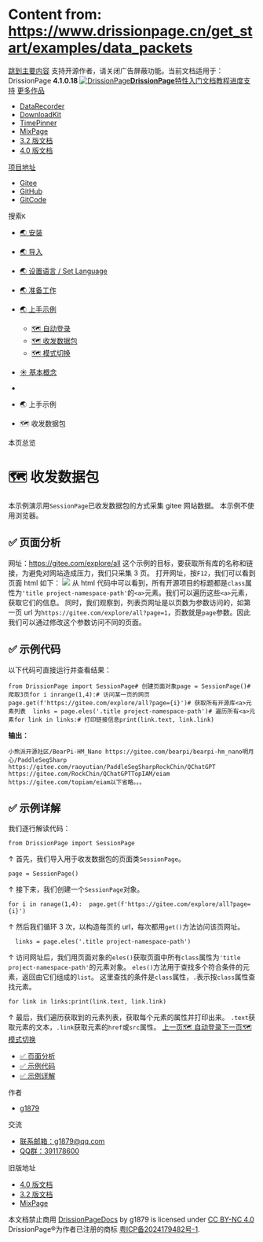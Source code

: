 # Content from: https://www.drissionpage.cn/get_start/examples/data_packets

[跳到主要内容](https://www.drissionpage.cn/get_start/examples/data_packets#__docusaurus_skipToContent_fallback)
支持开源作者，请关闭广告屏蔽功能。当前文档适用于：DrissionPage **4.1.0.18**
[![DrissionPage](https://www.drissionpage.cn/img/color_logo.png)**DrissionPage**](https://www.drissionpage.cn/)[特性](https://www.drissionpage.cn/features/4.1)[入门](https://www.drissionpage.cn/get_start/installation)[文档](https://www.drissionpage.cn/browser_control/intro)[教程](https://www.drissionpage.cn/tutorials/xingqiu)[进度](https://www.drissionpage.cn/versions/4.1.x)[支持](https://www.drissionpage.cn/support)
[更多作品](https://www.drissionpage.cn/get_start/examples/data_packets)
  * [DataRecorder](https://drissionpage.cn/DataRecorderDocs)
  * [DownloadKit](https://drissionpage.cn/DownloadKitDocs)
  * [TimePinner](https://drissionpage.cn/TimePinnerDocs)
  * [MixPage](https://drissionpage.cn/MixPageDocs)
  * [3.2 版文档](https://mall.bilibili.com/neul-next/detailuniversal/detail.html?isMerchant=1&page=detailuniversal_detail&saleType=10&itemsId=12019346&loadingShow=1&noTitleBar=1&msource=merchant_share)
  * [4.0 版文档](https://mall.bilibili.com/neul-next/detailuniversal/detail.html?isMerchant=1&page=detailuniversal_detail&saleType=10&itemsId=12020073&loadingShow=1&noTitleBar=1&msource=merchant_share)


[项目地址](https://www.drissionpage.cn/get_start/examples/data_packets)
  * [Gitee](https://gitee.com/g1879/DrissionPage)
  * [GitHub](https://github.com/g1879/DrissionPage)
  * [GitCode](https://gitcode.com/g1879/DrissionPage)


搜索`K`
  * [🌏 安装](https://www.drissionpage.cn/get_start/installation)
  * [🌏 导入](https://www.drissionpage.cn/get_start/import)
  * [🌏 设置语言 / Set Language](https://www.drissionpage.cn/get_start/set_lang)
  * [🌏 准备工作](https://www.drissionpage.cn/get_start/before_start)
  * [🌏 上手示例](https://www.drissionpage.cn/get_start/examples/data_packets)
    * [🗺️ 自动登录](https://www.drissionpage.cn/get_start/examples/control_browser)
    * [🗺️ 收发数据包](https://www.drissionpage.cn/get_start/examples/data_packets)
    * [🗺️ 模式切换](https://www.drissionpage.cn/get_start/examples/switch_mode)
  * [☀️ 基本概念](https://www.drissionpage.cn/get_start/concept)


  * [](https://www.drissionpage.cn/)
  * 🌏 上手示例
  * 🗺️ 收发数据包


本页总览
# 🗺️ 收发数据包
本示例演示用`SessionPage`已收发数据包的方式采集 gitee 网站数据。
本示例不使用浏览器。
## ✅️️ 页面分析[​](https://www.drissionpage.cn/get_start/examples/data_packets#️️-页面分析 "✅️️ 页面分析的直接链接")
网址：<https://gitee.com/explore/all>
这个示例的目标，要获取所有库的名称和链接，为避免对网站造成压力，我们只采集 3 页。
打开网址，按`F12`，我们可以看到页面 html 如下：
![](https://www.drissionpage.cn/assets/images/gitee_2-a46709588060c6c79e04dd943765307a.jpg)
从 html 代码中可以看到，所有开源项目的标题都是`class`属性为`'title project-namespace-path'`的`<a>`元素。我们可以遍历这些`<a>`元素，获取它们的信息。
同时，我们观察到，列表页网址是以页数为参数访问的，如第一页 url 为`https://gitee.com/explore/all?page=1`，页数就是`page`参数。因此我们可以通过修改这个参数访问不同的页面。
## ✅️️ 示例代码[​](https://www.drissionpage.cn/get_start/examples/data_packets#️️-示例代码 "✅️️ 示例代码的直接链接")
以下代码可直接运行并查看结果：
```
from DrissionPage import SessionPage# 创建页面对象page = SessionPage()# 爬取3页for i inrange(1,4):# 访问某一页的网页  page.get(f'https://gitee.com/explore/all?page={i}')# 获取所有开源库<a>元素列表  links = page.eles('.title project-namespace-path')# 遍历所有<a>元素for link in links:# 打印链接信息print(link.text, link.link)
```

**输出：**
```
小熊派开源社区/BearPi-HM_Nano https://gitee.com/bearpi/bearpi-hm_nano明月心/PaddleSegSharp https://gitee.com/raoyutian/PaddleSegSharpRockChin/QChatGPT https://gitee.com/RockChin/QChatGPTTopIAM/eiam https://gitee.com/topiam/eiam以下省略。。。
```

## ✅️️ 示例详解[​](https://www.drissionpage.cn/get_start/examples/data_packets#️️-示例详解 "✅️️ 示例详解的直接链接")
我们逐行解读代码：
```
from DrissionPage import SessionPage
```

↑ 首先，我们导入用于收发数据包的页面类`SessionPage`。
```
page = SessionPage()
```

↑ 接下来，我们创建一个`SessionPage`对象。
```
for i in ranage(1,4):  page.get(f'https://gitee.com/explore/all?page={i}')
```

↑ 然后我们循环 3 次，以构造每页的 url，每次都用`get()`方法访问该页网址。
```
  links = page.eles('.title project-namespace-path')
```

↑ 访问网址后，我们用页面对象的`eles()`获取页面中所有`class`属性为`'title project-namespace-path'`的元素对象。
`eles()`方法用于查找多个符合条件的元素，返回由它们组成的`list`。
这里查找的条件是`class`属性，`.`表示按`class`属性查找元素。
```
for link in links:print(link.text, link.link)
```

↑ 最后，我们遍历获取到的元素列表，获取每个元素的属性并打印出来。
`.text`获取元素的文本，`.link`获取元素的`href`或`src`属性。
[上一页🗺️ 自动登录](https://www.drissionpage.cn/get_start/examples/control_browser)[下一页🗺️ 模式切换](https://www.drissionpage.cn/get_start/examples/switch_mode)
  * [✅️️ 页面分析](https://www.drissionpage.cn/get_start/examples/data_packets#️️-页面分析)
  * [✅️️ 示例代码](https://www.drissionpage.cn/get_start/examples/data_packets#️️-示例代码)
  * [✅️️ 示例详解](https://www.drissionpage.cn/get_start/examples/data_packets#️️-示例详解)


作者
  * [g1879](https://gitee.com/g1879)


交流
  * [联系邮箱：g1879@qq.com](https://www.drissionpage.cn/get_start/examples/data_packets)
  * [QQ群：391178600](https://www.drissionpage.cn/get_start/examples/data_packets)


旧版地址
  * [4.0 版文档](https://mall.bilibili.com/neul-next/detailuniversal/detail.html?isMerchant=1&page=detailuniversal_detail&saleType=10&itemsId=12020073&loadingShow=1&noTitleBar=1&msource=merchant_share)
  * [3.2 版文档](https://mall.bilibili.com/neul-next/detailuniversal/detail.html?isMerchant=1&page=detailuniversal_detail&saleType=10&itemsId=12019346&loadingShow=1&noTitleBar=1&msource=merchant_share)
  * [MixPage](https://DrissionPage.cn/mixpagedocs)


本文档禁止商用 [DrissionPageDocs](https://drissionpage.cn) by g1879 is licensed under [CC BY-NC 4.0](http://creativecommons.org/licenses/by-nc/4.0/?ref=chooser-v1)
DrissionPage®为作者已注册的商标 [粤ICP备2024179482号-1](https://beian.miit.gov.cn/).
